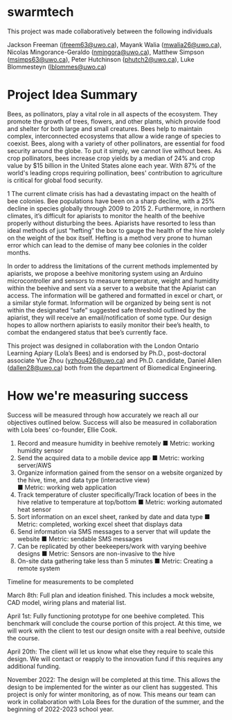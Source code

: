 # swarmtech

This project was made collaboratively between the following individuals

Jackson Freeman (jfreem63@uwo.ca), Mayank Walia (mwalia26@uwo.ca), Nicolas Mingorance-Geraldo (nmingora@uwo.ca), Matthew Simpson (msimps63@uwo.ca), Peter Hutchinson (phutch2@uwo.ca), Luke Blommesteyn (lblommes@uwo.ca)

# Project Idea Summary 

Bees, as pollinators, play a vital role in all aspects of the ecosystem. They promote the growth of trees, flowers, and other plants, which provide food and shelter for both large and small creatures. Bees help to maintain complex, interconnected ecosystems that allow a wide range of species to coexist. Bees, along with a variety of other pollinators, are essential for food security around the globe. To put it simply, we cannot live without bees. As crop pollinators, bees increase crop yields by a median of 24% and crop value by $15 billion in the United States alone each year. With 87% of the world's leading crops requiring pollination, bees' contribution to agriculture is critical for global food security.

1 The current climate crisis has had a devastating impact on the health of bee colonies. Bee populations have been on a sharp decline, with a 25% decline in species globally through 2009 to 2015
2. Furthermore, in northern climates, it’s difficult for apiarists to monitor the health of the beehive properly without disturbing the bees. Apiarists have resorted to less than ideal methods of just “hefting” the box to gauge the health of the hive solely on the weight of the box itself. Hefting is a method very prone to human error which can lead to the demise of many bee colonies in the colder months. 

In order to address the limitations of the current methods implemented by apiarists, we propose a beehive monitoring system using an Arduino microcontroller and sensors to measure temperature, weight and humidity within the beehive and sent via a server to a website that the Apiarist can access. The information will be gathered and formatted in excel or chart, or a similar style format. Information will be organized by being sent is not within the designated “safe” suggested safe threshold outlined by the apiarist, they will receive an email/notification of some type. Our design hopes to allow northern apiarists to easily monitor their bee’s health, to combat the endangered status that bee’s currently face.

This project was designed in collaboration with the London Ontario Learning Apiary (Lola’s Bees) and is endorsed by Ph.D., post-doctoral associate Yue Zhou (yzhou426@uwo.ca) and Ph.D. candidate, Daniel Allen (dallen28@uwo.ca) both from the department of Biomedical Engineering.

# How we're measuring success

Success will be measured through how accurately we reach all our objectives outlined below. Success will also be measured in collaboration with Lola bees’ co-founder, Ellie Cook.

1.	Record and measure humidity in beehive remotely
  ■	Metric: working humidity sensor 
3.	Send the acquired data to a mobile device app
  ■	Metric: working server/AWS 
3.	Organize information gained from the sensor on a website organized by the hive, time, and data type (interactive view)  
  ■	Metric: working web application 
4.	Track temperature of cluster specifically/Track location of bees in the hive relative to temperature at top/bottom
  ■	Metric: working automated heat sensor 
5.	Sort information on an excel sheet, ranked by date and data type
  ■	Metric: completed, working excel sheet that displays data
6.	Send information via SMS messages to a server that will update the website
  ■	Metric: sendable SMS messages
7.	Can be replicated by other beekeepers/work with varying beehive designs
  ■	Metric: Sensors are non-invasive to the hive
8.	On-site data gathering take less than 5 minutes
  ■	Metric: Creating a remote system

Timeline for measurements to be completed

March 8th: Full plan and ideation finished. This includes a mock website, CAD model, wiring plans and material list.

April 1st: Fully functioning prototype for one beehive completed. This benchmark will conclude the course portion of this project. At this time, we will work with the client to test our design onsite with a real beehive, outside the course. 

April 20th: The client will let us know what else they require to scale this design. We will contact or reapply to the innovation fund if this requires any additional funding.

November 2022: The design will be completed at this time. This allows the design to be implemented for the winter as our client has suggested. This project is only for winter monitoring, as of now. This means our team can work in collaboration with Lola Bees for the duration of the summer, and the beginning of 2022-2023 school year. 

